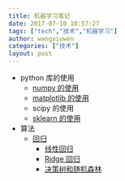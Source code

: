 ```yaml
---
title: 机器学习笔记
date: 2017-07-10 10:57:27
tags: ["tech","技术","机器学习"]
author: wangxiuwen
categories: ["技术"]
layout: post
---
```


* python 库的使用
  * [numpy 的使用](http://blog.qianrushi.org/topic/596394978976b5fe0f14cb3a)
  * [matplotlib 的使用](http://blog.qianrushi.org/topic/596395a98976b5fe0f14cb3b)
  * scipy 的使用
  * [sklearn 的使用](http://blog.qianrushi.org/topic/596396dc8976b5fe0f14cb3d)
* 算法
  * [回归](http://blog.qianrushi.org/topic/5963973f8976b5fe0f14cb3e)
    * [线性回归](http://blog.qianrushi.org/topic/5963985b2139e0ad358b5906)
    * [Ridge 回归](http://blog.qianrushi.org/topic/596398972139e0ad358b5907)
    * [决策树和随机森林](http://blog.qianrushi.org/topic/596399312139e0ad358b5908)